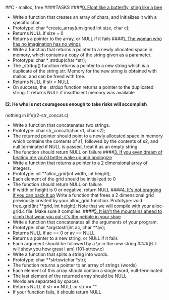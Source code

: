 ##C - malloc, free
####TASKS
####[0. Float like a butterfly, sting like a bee](0-create_array.c)
- Write a function that creates an array of chars, and initializes it with a
specific char.
- Prototype: char *create_array(unsigned int size, char c);
- Returns NULL if size = 0
- Returns a pointer to the array, or NULL if it fails
####[1. The woman who has no imagination has no wings](1-strdup.c)
- Write a function that returns a pointer to a newly allocated space in
memory, which contains a copy of the string given as a parameter.
- Prototype: char *_strdup(char *str);
- The _strdup() function returns a pointer to a new string which is a
duplicate of the string str. Memory for the new string is obtained with
malloc, and can be freed with free.
- Returns NULL if str = NULL
- On success, the _strdup function returns a pointer to the duplicated
string. It returns NULL if insufficient memory was available
#### [2. He who is not courageous enough to take risks will accomplish
nothing in life](2-str_concat.c)
- Write a function that concatenates two strings.
- Prototype: char str_concat(char s1, char s2);
- The returned pointer should point to a newly allocated space in
memory which contains the contents of s1, followed by the contents of
s2, and null terminated
if NULL is passed, treat it as an empty string
- The function should return NULL on failure
####[3. If you even dream of beating me you'd better wake up and
apologize](3-alloc_grid.c)
- Write a function that returns a pointer to a 2 dimensional array of
integers.
- Prototype: int **alloc_grid(int width, int height);
- Each element of the grid should be initialized to 0
- The function should return NULL on failure
- If width or height is 0 or negative, return NULL
####[4. It's not bragging if you can back it up](4-free_grid.c)
Write a function that frees a 2 dimensional grid previously created by
your alloc_grid function.
Prototype: void free_grid(int **grid, int height);
Note that we will compile with your alloc-grid.c file. Make sure it
compiles.
####[5. It isn't the mountains ahead to climb that wear you out; it's the
pebble in your shoe](100-argstostr.c)
- Write a function that concatenates all the arguments of your program.
- Prototype: char *argstostr(int ac, char **av);
- Returns NULL if ac == 0 or av == NULL
- Returns a pointer to a new string, or NULL if it fails
- Each argument should be followed by a \n in the new string
####[6. I will show you how great I am] (101-strtow.c)
- Write a function that splits a string into words.
- Prototype: char **strtow(char *str);
- The function returns a pointer to an array of strings (words)
- Each element of this array should contain a single word,
null-terminated
- The last element of the returned array should be NULL
- Words are separated by spaces
- Returns NULL if str == NULL or str == ""
- If your function fails, it should return NULL
